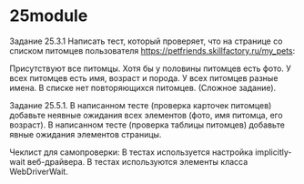 # 25module

Задание 25.3.1
Написать тест, который проверяет, что на странице со списком питомцев пользователя https://petfriends.skillfactory.ru/my_pets:

Присутствуют все питомцы.
Хотя бы у половины питомцев есть фото.
У всех питомцев есть имя, возраст и порода.
У всех питомцев разные имена.
В списке нет повторяющихся питомцев. (Сложное задание).

Задание 25.5.1.
В написанном тесте  (проверка карточек питомцев) добавьте неявные ожидания всех элементов (фото, имя питомца, его возраст).
В написанном тесте (проверка таблицы питомцев) добавьте явные ожидания элементов страницы.

Чеклист для самопроверки:
 В тестах используется настройка implicitly-wait веб-драйвера.
 В тестах используются элементы класса WebDriverWait.

